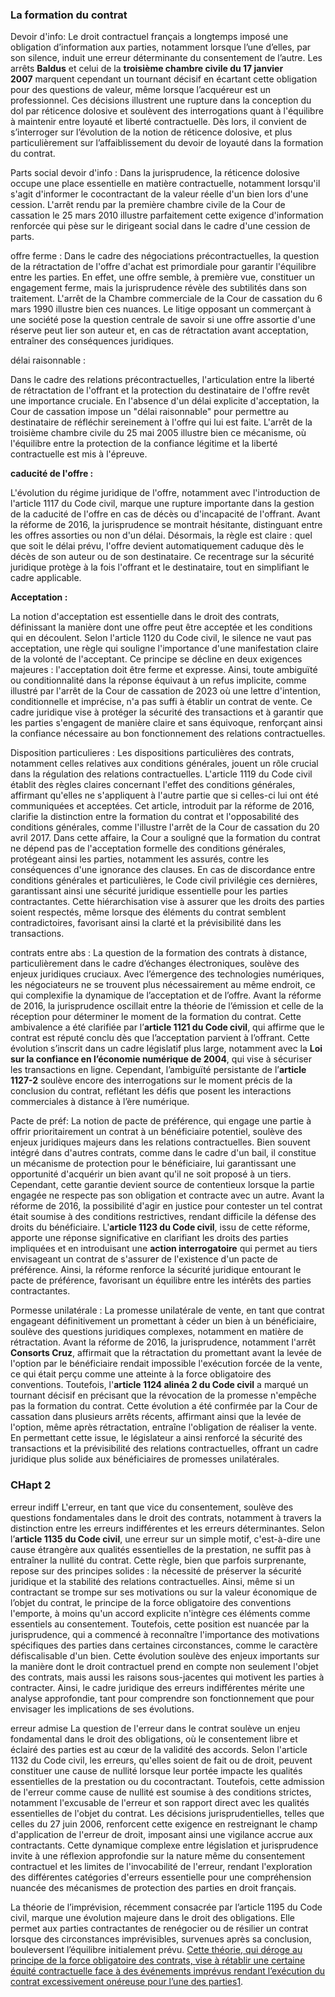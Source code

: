 ### La formation du contrat

Devoir d'info:
Le droit contractuel français a longtemps imposé une obligation d’information aux parties, notamment lorsque l’une d’elles, par son silence, induit une erreur déterminante du consentement de l’autre. Les arrêts **Baldus** et celui de la **troisième chambre civile du 17 janvier 2007** marquent cependant un tournant décisif en écartant cette obligation pour des questions de valeur, même lorsque l’acquéreur est un professionnel. Ces décisions illustrent une rupture dans la conception du dol par réticence dolosive et soulèvent des interrogations quant à l'équilibre à maintenir entre loyauté et liberté contractuelle. Dès lors, il convient de s’interroger sur l’évolution de la notion de réticence dolosive, et plus particulièrement sur l’affaiblissement du devoir de loyauté dans la formation du contrat.

Parts social devoir d'info :
Dans la jurisprudence, la réticence dolosive occupe une place essentielle en matière contractuelle, notamment lorsqu'il s'agit d'informer le cocontractant de la valeur réelle d'un bien lors d'une cession. L'arrêt rendu par la première chambre civile de la Cour de cassation le 25 mars 2010 illustre parfaitement cette exigence d'information renforcée qui pèse sur le dirigeant social dans le cadre d'une cession de parts.

offre ferme :
Dans le cadre des négociations précontractuelles, la question de la rétractation de l'offre d'achat est primordiale pour garantir l'équilibre entre les parties. En effet, une offre semble, à première vue, constituer un engagement ferme, mais la jurisprudence révèle des subtilités dans son traitement. L'arrêt de la Chambre commerciale de la Cour de cassation du 6 mars 1990 illustre bien ces nuances. Le litige opposant un commerçant à une société pose la question centrale de savoir si une offre assortie d'une réserve peut lier son auteur et, en cas de rétractation avant acceptation, entraîner des conséquences juridiques.

délai raisonnable :

Dans le cadre des relations précontractuelles, l'articulation entre la liberté de rétractation de l'offrant et la protection du destinataire de l'offre revêt une importance cruciale. En l'absence d'un délai explicite d'acceptation, la Cour de cassation impose un "délai raisonnable" pour permettre au destinataire de réfléchir sereinement à l'offre qui lui est faite. L'arrêt de la troisième chambre civile du 25 mai 2005 illustre bien ce mécanisme, où l'équilibre entre la protection de la confiance légitime et la liberté contractuelle est mis à l'épreuve.

**caducité de l'offre :**

L'évolution du régime juridique de l'offre, notamment avec l'introduction de l'article 1117 du Code civil, marque une rupture importante dans la gestion de la caducité de l'offre en cas de décès ou d'incapacité de l'offrant. Avant la réforme de 2016, la jurisprudence se montrait hésitante, distinguant entre les offres assorties ou non d'un délai. Désormais, la règle est claire : quel que soit le délai prévu, l'offre devient automatiquement caduque dès le décès de son auteur ou de son destinataire. Ce recentrage sur la sécurité juridique protège à la fois l'offrant et le destinataire, tout en simplifiant le cadre applicable.

**Acceptation :**

La notion d'acceptation est essentielle dans le droit des contrats, définissant la manière dont une offre peut être acceptée et les conditions qui en découlent. Selon l'article 1120 du Code civil, le silence ne vaut pas acceptation, une règle qui souligne l'importance d'une manifestation claire de la volonté de l'acceptant. Ce principe se décline en deux exigences majeures : l'acceptation doit être ferme et expresse. Ainsi, toute ambiguïté ou conditionnalité dans la réponse équivaut à un refus implicite, comme illustré par l'arrêt de la Cour de cassation de 2023 où une lettre d'intention, conditionnelle et imprécise, n'a pas suffi à établir un contrat de vente. Ce cadre juridique vise à protéger la sécurité des transactions et à garantir que les parties s'engagent de manière claire et sans équivoque, renforçant ainsi la confiance nécessaire au bon fonctionnement des relations contractuelles.

Disposition particulieres :
Les dispositions particulières des contrats, notamment celles relatives aux conditions générales, jouent un rôle crucial dans la régulation des relations contractuelles. L'article 1119 du Code civil établit des règles claires concernant l'effet des conditions générales, affirmant qu'elles ne s'appliquent à l'autre partie que si celles-ci lui ont été communiquées et acceptées. Cet article, introduit par la réforme de 2016, clarifie la distinction entre la formation du contrat et l'opposabilité des conditions générales, comme l'illustre l'arrêt de la Cour de cassation du 20 avril 2017. Dans cette affaire, la Cour a souligné que la formation du contrat ne dépend pas de l'acceptation formelle des conditions générales, protégeant ainsi les parties, notamment les assurés, contre les conséquences d'une ignorance des clauses. En cas de discordance entre conditions générales et particulières, le Code civil privilégie ces dernières, garantissant ainsi une sécurité juridique essentielle pour les parties contractantes. Cette hiérarchisation vise à assurer que les droits des parties soient respectés, même lorsque des éléments du contrat semblent contradictoires, favorisant ainsi la clarté et la prévisibilité dans les transactions.

contrats entre abs : 
La question de la formation des contrats à distance, particulièrement dans le cadre d’échanges électroniques, soulève des enjeux juridiques cruciaux. Avec l’émergence des technologies numériques, les négociateurs ne se trouvent plus nécessairement au même endroit, ce qui complexifie la dynamique de l’acceptation et de l’offre. Avant la réforme de 2016, la jurisprudence oscillait entre la théorie de l’émission et celle de la réception pour déterminer le moment de la formation du contrat. Cette ambivalence a été clarifiée par l’**article 1121 du Code civil**, qui affirme que le contrat est réputé conclu dès que l’acceptation parvient à l’offrant. Cette évolution s’inscrit dans un cadre législatif plus large, notamment avec la **Loi sur la confiance en l’économie numérique de 2004**, qui vise à sécuriser les transactions en ligne. Cependant, l’ambiguïté persistante de l’**article 1127-2** soulève encore des interrogations sur le moment précis de la conclusion du contrat, reflétant les défis que posent les interactions commerciales à distance à l’ère numérique.

Pacte de préf:
La notion de pacte de préférence, qui engage une partie à offrir prioritairement un contrat à un bénéficiaire potentiel, soulève des enjeux juridiques majeurs dans les relations contractuelles. Bien souvent intégré dans d'autres contrats, comme dans le cadre d'un bail, il constitue un mécanisme de protection pour le bénéficiaire, lui garantissant une opportunité d'acquérir un bien avant qu'il ne soit proposé à un tiers. Cependant, cette garantie devient source de contentieux lorsque la partie engagée ne respecte pas son obligation et contracte avec un autre. Avant la réforme de 2016, la possibilité d'agir en justice pour contester un tel contrat était soumise à des conditions restrictives, rendant difficile la défense des droits du bénéficiaire. L'**article 1123 du Code civil**, issu de cette réforme, apporte une réponse significative en clarifiant les droits des parties impliquées et en introduisant une **action interrogatoire** qui permet au tiers envisageant un contrat de s'assurer de l'existence d'un pacte de préférence. Ainsi, la réforme renforce la sécurité juridique entourant le pacte de préférence, favorisant un équilibre entre les intérêts des parties contractantes.

Pormesse unilatérale :
La promesse unilatérale de vente, en tant que contrat engageant définitivement un promettant à céder un bien à un bénéficiaire, soulève des questions juridiques complexes, notamment en matière de rétractation. Avant la réforme de 2016, la jurisprudence, notamment l'arrêt **Consorts Cruz**, affirmait que la rétractation du promettant avant la levée de l'option par le bénéficiaire rendait impossible l'exécution forcée de la vente, ce qui était perçu comme une atteinte à la force obligatoire des conventions. Toutefois, l'**article 1124 alinéa 2 du Code civil** a marqué un tournant décisif en précisant que la révocation de la promesse n'empêche pas la formation du contrat. Cette évolution a été confirmée par la Cour de cassation dans plusieurs arrêts récents, affirmant ainsi que la levée de l'option, même après rétractation, entraîne l'obligation de réaliser la vente. En permettant cette issue, le législateur a ainsi renforcé la sécurité des transactions et la prévisibilité des relations contractuelles, offrant un cadre juridique plus solide aux bénéficiaires de promesses unilatérales.

### CHapt 2

erreur indiff
L'erreur, en tant que vice du consentement, soulève des questions fondamentales dans le droit des contrats, notamment à travers la distinction entre les erreurs indifférentes et les erreurs déterminantes. Selon l’**article 1135 du Code civil**, une erreur sur un simple motif, c'est-à-dire une cause étrangère aux qualités essentielles de la prestation, ne suffit pas à entraîner la nullité du contrat. Cette règle, bien que parfois surprenante, repose sur des principes solides : la nécessité de préserver la sécurité juridique et la stabilité des relations contractuelles. Ainsi, même si un contractant se trompe sur ses motivations ou sur la valeur économique de l’objet du contrat, le principe de la force obligatoire des conventions l'emporte, à moins qu'un accord explicite n'intègre ces éléments comme essentiels au consentement. Toutefois, cette position est nuancée par la jurisprudence, qui a commencé à reconnaître l'importance des motivations spécifiques des parties dans certaines circonstances, comme le caractère défiscalisable d'un bien. Cette évolution soulève des enjeux importants sur la manière dont le droit contractuel prend en compte non seulement l'objet des contrats, mais aussi les raisons sous-jacentes qui motivent les parties à contracter. Ainsi, le cadre juridique des erreurs indifférentes mérite une analyse approfondie, tant pour comprendre son fonctionnement que pour envisager les implications de ses évolutions.


erreur admise
La question de l'erreur dans le contrat soulève un enjeu fondamental dans le droit des obligations, où le consentement libre et éclairé des parties est au cœur de la validité des accords. Selon l'article 1132 du Code civil, les erreurs, qu'elles soient de fait ou de droit, peuvent constituer une cause de nullité lorsque leur portée impacte les qualités essentielles de la prestation ou du cocontractant. Toutefois, cette admission de l'erreur comme cause de nullité est soumise à des conditions strictes, notamment l'excusable de l'erreur et son rapport direct avec les qualités essentielles de l'objet du contrat. Les décisions jurisprudentielles, telles que celles du 27 juin 2006, renforcent cette exigence en restreignant le champ d'application de l'erreur de droit, imposant ainsi une vigilance accrue aux contractants. Cette dynamique complexe entre législation et jurisprudence invite à une réflexion approfondie sur la nature même du consentement contractuel et les limites de l'invocabilité de l'erreur, rendant l'exploration des différentes catégories d'erreurs essentielle pour une compréhension nuancée des mécanismes de protection des parties en droit français.

La théorie de l’imprévision, récemment consacrée par l’article 1195 du Code civil, marque une évolution majeure dans le droit des obligations. Elle permet aux parties contractantes de renégocier ou de résilier un contrat lorsque des circonstances imprévisibles, survenues après sa conclusion, bouleversent l’équilibre initialement prévu. [Cette théorie, qui déroge au principe de la force obligatoire des contrats, vise à rétablir une certaine équité contractuelle face à des événements imprévus rendant l’exécution du contrat excessivement onéreuse pour l’une des parties](https://www.useyourlaw.com/article-1195-code-civil-theorie-imprevision-application/)[1](https://www.useyourlaw.com/article-1195-code-civil-theorie-imprevision-application/).
